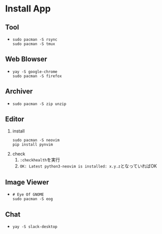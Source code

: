 # Install App

## Tool

- 
   ```
   sudo pacman -S rsync
   sudo pacman -S tmux
   ```

## Web Blowser

- 
   ```
   yay -S google-chrome
   sudo pacman -S firefox
   ```

## Archiver

- 
   ```
   sudo pacman -S zip unzip
   ```

## Editor

1. install
   ```
   sudo pacman -S neovim
   pip install pynvim
   ```
1. check
   1. `:checkhealth`を実行
   1. `OK: Latest python3-neovim is installed: x.y.z`となっていればOK

## Image Viewer

- 
   ```
   # Eye Of GNOME
   sudo pacman -S eog
   ```

## Chat

- 
   ```
   yay -S slack-desktop
   ```
